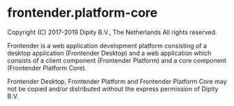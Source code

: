 # frontender.platform-core

Copyright (C) 2017-2019 Dipity B.V., The Netherlands
All rights reserved.

Frontender is a web application development platform consisting of a 
desktop application (Frontender Desktop) and a web application which 
consists of a client component (Frontender Platform) and a core 
component (Frontender Platform Core). 

Frontender Desktop, Frontender Platform and Frontender Platform Core
may not be copied and/or distributed without the express
permission of Dipity B.V.
